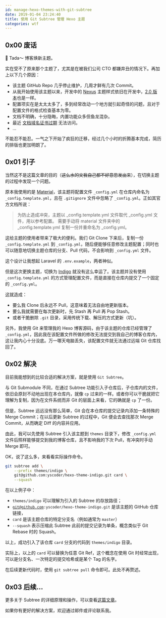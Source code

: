 ```yaml
---
id: manage-hexo-themes-with-git-subtree
date: 2019-01-04 23:24:40
title: 使用 Git Subtree 管理 Hexo 主题
categories: wtf
---
```


## 0x00 废话

🎉 Tada～ 博客焕新主题。

实在受不了原来那个主题了，尤其是在被我们公司 CTO 都嫌弃丑的情况下。再加上以下几个原因：

- 该主题 GitHub Repo 几乎停止维护，几周才鲜有几次 Commit。
- 从我开始使用该主题以来，开发中的 [Nexus](https://neko-dev.github.io/material-theme-docs/#/config_style?id=nexus%EF%BC%88%E5%BC%80%E5%8F%91%E4%B8%AD%EF%BC%89) 主题样式依旧在开发中，[2.0 版本](https://github.com/viosey/hexo-theme-material/tree/2.x-develop)也是一样。
- 配置项实在是太太太多了，多到经常改动一个地方就引起奇怪的问题，且对于配置文件的格式检查基本为零。
- 文档不明确，十分隐晦，内置功能众多但鱼龙混杂。
- 最近 [文档域名证书过期](https://github.com/viosey/hexo-theme-material/issues/698) 无法访问。
- ...

不能忍不能忍。一气之下开始了疯狂的迁移，经过几个小时的折腾基本完成，简历的排版也更加明朗了。

## 0x01 引子

当然这不是这篇文章的目的（<del>这么水的文我自己都不好意思发出来</del>），在切换主题的过程中发现一个问题。

原本我使用的是 [Material](https://github.com/viosey/hexo-theme-material)，该主题将配置文件 `_config.yml` 在仓库内命名为 `_config.template.yml`，且在 `.gitignore` 文件中忽略了 `_config.yml`。正如其官方文档所说：

> 为防止造成冲突，主题以 _config.template.yml 文件取代 _config.yml 文件，用以参考配置。 需要手动将 material 文件夹中的 _config.template.yml 复制一份并重命名为 _config.yml。

这给主题的使用者带来了极大的便利。我们 Git Clone 下来后，复制一份 `_config.template.yml` 到 `_config.yml`，随后便能够任意修改主题配置；同时也可以随意地切换主题仓库的分支、Pull 代码，不会影响到 `_config.yml` 文件。

这个设计让我想起 Laravel 的 `.env.example`，两者神似。

但是这次更换主题，切换为 [Indigo](https://github.com/yscoder/hexo-theme-indigo) 就没有这么幸运了。该主题并没有使用 `_config.template.yml` 的方式管理配置文件，而是直接在仓库内提交了一个固定的 `_config.yml`。

这就造成：

- 要么我 Clone 后永远不 Pull，这意味着无法自由地更新版本。
- 要么我就需要在每次更新时，先 Stash 再 Pull 再 Pop Stash。
- 或者干脆删除 `.git` 目录，采用传统下载、解压的方式更新（坑）。

另外，我使用 Git 来管理我的 Hexo 博客源码，由于该主题的仓库已经管理了 `_config.yml`，因此我在该配置文件所做的修改无法提交到我自己的博客仓库内，这让我内心十分没底。万一哪天电脑丢失，该配置文件就无法通过远端 Git 仓库找回了。

## 0x02 解决

目前我能想到的比较合适的解决方案，就是使用 `Git Subtree`。

与 Git Submodule 不同，在通过 Subtree 功能引入子仓库后，子仓库内的文件，依旧会原封不动地出现在本仓库内，就像 `cp` 过来的一样。或者你可以干脆就把它理解为复制，因为在文件系统而非 Git 的层面上来看，它的确就是 `cp` 了一份。

但是，Subtree 远远没有那么简单，Git 会在本仓库的提交记录内添加一条特殊的 Merge Commit；在以后更新 Subtree 的过程中，Git 便会去查找那次 Merge Commit，从而确定 Diff 的内容并应用。

由此，我可以先使用 Subtree 引入该主题到 `themes` 目录下，修改 `_config.yml` 文件后照样能够提交到我的博客仓库，且不影响我的下次 Pull，有冲突时手动 Merge 即可。

OK，说了这么多，来看看实际操作命令。

```bash
git subtree add \
    --prefix themes/indigo \
    git@github.com:yscoder/hexo-theme-indigo.git card \
    --squash
```

在以上例子中：

- `themes/indigo` 可以理解为引入的 Subtree 的存放路径；
- <code>git@github.com:yscoder/hexo-theme-indigo.git</code> 是该主题的 GitHub 仓库链接，
- `card` 是该主题仓库的特定分支名（例如通常为 `master`）
- `--squash` 表示压缩此 Subtree 此前的提交记录为单条，概念类似于 Git Rebase 时的 Squash。

以上，成功引入了该仓库 `card` 分支的代码到 `themes/indigo` 目录。

实际上，以上的 `card` 可以替换为任意 Git Ref，这个概念在使用 Git 时经常出现，可以是分支名、一次特定的提交哈希或是某个 Tag 的名字。

在后续更新代码时，使用 `git subtree pull` 命令即可。此处不再赘述。

## 0x03 后续...

更多关于 Subtree 的详细原理和操作，可以查看[这篇文章](https://www.atlassian.com/blog/git/alternatives-to-git-submodule-git-subtree)。

如果你有更好的解决方案，欢迎通过邮件或评论联系我。